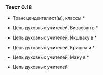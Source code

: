 ### Текст 0.18

- Трансценденталист(ы), классы *

- Цепь духовных учителей, Вивасван в *

- Цепь духовных учителей, Икшваку в *

- Цепь духовных учителей, Кришна и *

- Цепь духовных учителей, Ману в *

- Цепь духовных учителей
	

